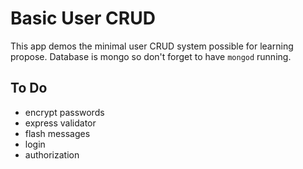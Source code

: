 # Basic User CRUD
This app demos the minimal user CRUD system possible for learning propose.
Database is mongo so don't forget to have `mongod` running.

## To Do
- encrypt passwords
- express validator
- flash messages
- login
- authorization
